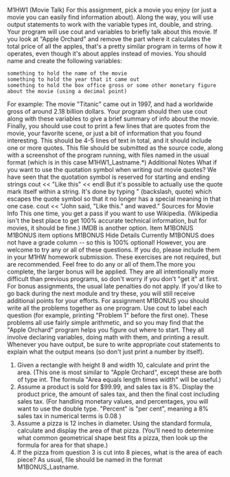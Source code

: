 
M1HW1 (Movie Talk) 
For this assignment, pick a movie you enjoy (or just a movie you can easily find information about). Along the way, you will use output statements to work with the variable types int, double, and string.
Your program will use cout and variables to briefly talk about this movie. If you look at "Apple Orchard" and remove the part where it calculates the total price of all the apples, that's a pretty similar program in terms of how it operates, even though it's about apples instead of movies.
You should name and create the following variables:

    something to hold the name of the movie
    something to hold the year that it came out
    something to hold the box office gross or some other monetary figure about the movie (using a decimal point)

For example: The movie "Titanic" came out in 1997, and had a worldwide gross of around 2.18 billion dollars.
Your program should then use cout along with these variables to give a brief summary of info about the movie.
Finally, you should use cout to print a few lines that are quotes from the movie, your favorite scene, or just a bit of information that you found interesting. This should be 4-5 lines of text in total, and it should include one or more quotes.
This file should be submitted as the source code, along with a screenshot of the program running, with files named in the usual format (which is in this case M1HW1_Lastname.*)
Additional Notes
What if you want to use the quotation symbol when writing out movie quotes?
We have seen that the quotation symbol is reserved for starting and ending strings
cout << "Like this" << endl
But it's possible to actually use the quote mark itself within a string. It's done by typing \" (backslash, quote) which escapes the quote symbol so that it no longer has a special meaning in that one case.
cout << "John said, \"Like this.\" and waved."
Sources for Movie Info
This one time, you get a pass if you want to use Wikipedia. (Wikipedia isn't the best place to get 100% accurate technical information, but for movies, it should be fine.) IMDB is another option. 
Item
M1BONUS
M1BONUS item options M1BONUS
Hide Details
Currently M1BONUS does not have a grade column -- so this is 100% optional!
However, you are welcome to try any or all of these questions. If you do, please include them in your M1HW homework submission.
These exercises are not required, but are recommended. Feel free to do any or all of them.The more you complete, the larger bonus will be applied. They are all intentionally more difficult than previous programs, so don't worry if you don't "get it" at first.
For bonus assignments, the usual late penalties do not apply. If you'd like to go back during the next module and try these, you will still receive additional points for your efforts.
For assignment M1BONUS you should write all the problems together as one program. Use cout to label each question (for example, printing "Problem 1" before the first one).
These problems all use fairly simple arithmetic, and so you may find that the "Apple Orchard" program helps you figure out where to start. They all involve declaring variables, doing math with them, and printing a result.
Whenever you have output, be sure to write appropriate cout statements to explain what the output means (so don't just print a number by itself).
1. Given a rectangle with height 8 and width 10, calculate and print the area. (This one is most similar to "Apple Orchard", except these are both of type int. The formula "Area equals length times width" will be useful.)
2. Assume a product is sold for $99.99, and sales tax is 8%. Display the product price, the amount of sales tax, and then the final cost including sales tax. (For handling monetary values, and percentages, you will want to use the double type. "Percent" is "per cent", meaning a 8% sales tax in numerical terms is 0.08 )
3. Assume a pizza is 12 inches in diameter. Using the standard formula, calculate and display the area of that pizza. (You'll need to determine what common geometrical shape best fits a pizza, then look up the formula for area for that shape.)
4. If the pizza from question 3 is cut into 8 pieces, what is the area of each piece?
As usual, file should be named in the format M1BONUS_Lastname.

